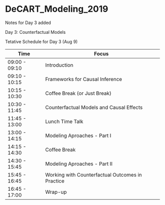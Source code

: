 # DeCART_Modeling_2019

Notes for Day 3 added

Day 3: Counterfactual Models

Tetative Schedule for Day 3 (Aug 9)

| Time           | Focus         |
| -------------  | ------------- |
| 09:00 - 09:10  | Introduction  |
| 09:10 - 10:15  | Frameworks for Causal Inference |
| 10:15 - 10:30  | Coffee Break (or Just Break) |
| 10:30 - 11:45  | Counterfactual Models and Causal Effects |
| 11:45 - 13:00  | Lunch Time Talk |
| 13:00 - 14:15  | Modeling Aproaches - Part I |
| 14:15 - 14:30  | Coffee Break |
| 14:30 - 15:45  | Modeling Aproaches - Part II|
| 15:45 - 16:45  | Working with Counterfactual Outcomes in Practice |
| 16:45 - 17:00  | Wrap-up |
